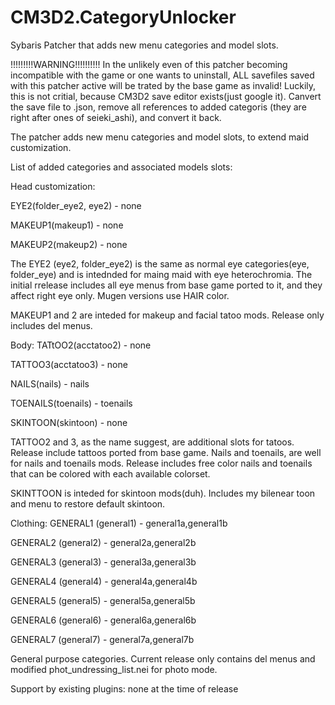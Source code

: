 # CM3D2.CategoryUnlocker
Sybaris Patcher that adds new menu categories and model slots.


!!!!!!!!!WARNING!!!!!!!!!!
In the unlikely even of this patcher becoming incompatible with the game or one wants to uninstall, ALL savefiles saved with this patcher active will be trated by the base game as invalid! 
Luckily, this is not critial, because CM3D2 save editor exists(just google it). Canvert the save file to .json, remove all references to added categoris (they are right after ones of seieki_ashi), and convert it back.

The patcher adds new menu categories and model slots, to extend maid customization.

List of added categories and associated models slots:

Head customization:

EYE2(folder_eye2, eye2) - none

MAKEUP1(makeup1) - none

MAKEUP2(makeup2) - none

The EYE2 (eye2, folder_eye2) is the same as normal eye categories(eye, folder_eye) and is intednded for maing maid with eye heterochromia. The initial rrelease includes all eye menus from base game ported to it, and they affect right eye only. Mugen versions use HAIR color. 

MAKEUP1 and 2  are inteded for makeup and facial tatoo mods. Release only includes del menus.

Body:
TATtOO2(acctatoo2) - none

TATTOO3(acctatoo3) - none

NAILS(nails) - nails

TOENAILS(toenails) - toenails

SKINTOON(skintoon) - none
    
TATTOO2 and 3, as the name suggest, are additional slots for tatoos. Release include tattoos ported from base game.
Nails and toenails, are well for nails and toenails mods. Release includes free color nails and toenails that can be colored with each available colorset.

SKINTTOON is inteded for skintoon mods(duh). Includes my bilenear toon and menu to restore default skintoon.

Clothing:
GENERAL1 (general1) - general1a,general1b

GENERAL2 (general2) - general2a,general2b

GENERAL3 (general3) - general3a,general3b

GENERAL4 (general4) - general4a,general4b

GENERAL5 (general5) - general5a,general5b

GENERAL6 (general6) - general6a,general6b

GENERAL7 (general7) - general7a,general7b
    
General purpose categories. Current release only contains del menus and modified phot_undressing_list.nei for photo mode.
    

Support by existing plugins:
none at the time of release
